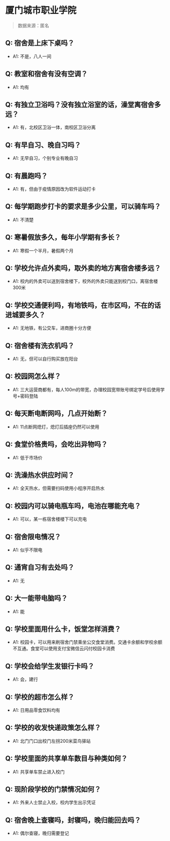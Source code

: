 # 厦门城市职业学院

> 数据来源：匿名

## Q: 宿舍是上床下桌吗？

- A1: 不是，八人一间

## Q: 教室和宿舍有没有空调？

- A1: 均有

## Q: 有独立卫浴吗？没有独立浴室的话，澡堂离宿舍多远？

- A1: 有，北校区卫浴一体，南校区卫浴分离

## Q: 有早自习、晚自习吗？

- A1: 无早自习，个别专业有晚自习

## Q: 有晨跑吗？

- A1: 有，但由于疫情原因改为软件运动打卡

## Q: 每学期跑步打卡的要求是多少公里，可以骑车吗？

- A1: 不清楚

## Q: 寒暑假放多久，每年小学期有多长？

- A1: 寒假一个半月，暑假两个月

## Q: 学校允许点外卖吗，取外卖的地方离宿舍楼多远？

- A1: 校内的外卖可以送到宿舍楼下，校外的外卖只能送到校门口，离宿舍楼300米

## Q: 学校交通便利吗，有地铁吗，在市区吗，不在的话进城要多久？

- A1: 无地铁，有公交车，进商圈十分方便

## Q: 宿舍楼有洗衣机吗？

- A1: 无，但可以自行购买放在阳台

## Q: 校园网怎么样？

- A1: 三大运营商都有，每人100m的带宽，办理校园宽带账号绑定学号后使用学号+密码登陆

## Q: 每天断电断网吗，几点开始断？

- A1: 11点断网熄灯，熄灯后插座仍然可以使用

## Q: 食堂价格贵吗，会吃出异物吗？

- A1: 低于市场价

## Q: 洗澡热水供应时间？

- A1: 全天热水，但需要扫码使用小程序开启热水

## Q: 校园内可以骑电瓶车吗，电池在哪能充电？

- A1: 可以，某一栋宿舍楼楼下可以充电

## Q: 宿舍限电情况？

- A1: 似乎不限电

## Q: 通宵自习有去处吗？

- A1: 无

## Q: 大一能带电脑吗？

- A1: 能

## Q: 学校里面用什么卡，饭堂怎样消费？

- A1: 校园卡，可以用来刷宿舍门禁乘坐公交食堂消费。交通卡余额和学校余额不互通。食堂可以使用支付宝微信云闪付校园卡消费

## Q: 学校会给学生发银行卡吗？

- A1: 会，建行

## Q: 学校的超市怎么样？

- A1: 日用品零食饮料均有

## Q: 学校的收发快递政策怎么样？

- A1: 北门门口出校门左拐200米菜鸟驿站

## Q: 学校里面的共享单车数目与种类如何？

- A1: 共享单车禁止进入校门

## Q: 现阶段学校的门禁情况如何？

- A1: 外来人士禁止入校，校内学生出示凭证

## Q: 宿舍晚上查寝吗，封寝吗，晚归能回去吗？

- A1: 偶尔查寝，晚归需要登记

